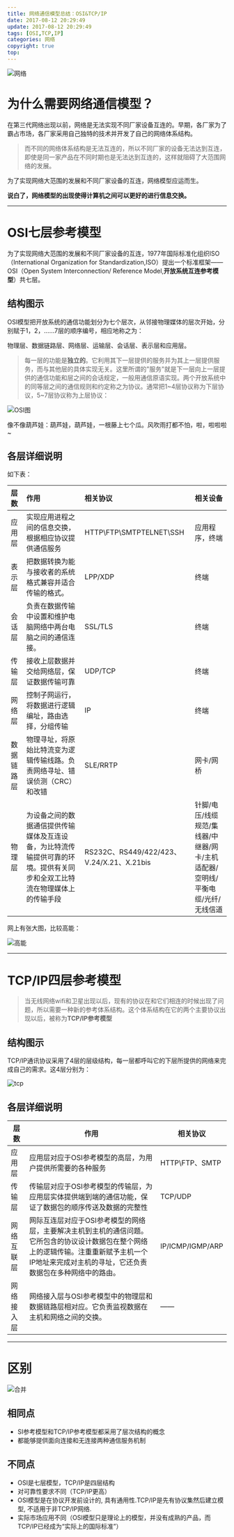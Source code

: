 ```yaml
---
title: 网络通信模型总结：OSI&TCP/IP
date: 2017-08-12 20:29:49
update: 2017-08-12 20:29:49
tags: [OSI,TCP,IP]
categories: 网络
copyright: true
top:
---
```


![网络](http://ou7wdump3.bkt.clouddn.com/1502680875137.jpg)

<!-- more -->

# 为什么需要网络通信模型？ #


在第三代网络出现以前，网络是无法实现不同厂家设备互连的。早期，各厂家为了霸占市场，各厂家采用自己独特的技术并开发了自己的网络体系结构。

>而不同的网络体系结构是无法互连的，所以不同厂家的设备无法达到互连，即使是同一家产品在不同时期也是无法达到互连的，这样就阻碍了大范围网络的发展。

为了实现网络大范围的发展和不同厂家设备的互连，网络模型应运而生。


**说白了，网络模型的出现使得计算机之间可以更好的进行信息交换。**


----------


# OSI七层参考模型 #

为了实现网络大范围的发展和不同厂家设备的互连，1977年国际标准化组织ISO（International Organization for Standardization,ISO）提出一个标准框架——OSI（Open System Interconnection/ Reference Model,**开放系统互连参考模型**）共七层。

## 结构图示 ##

OSI模型把开放系统的通信功能划分为七个层次，从邻接物理媒体的层次开始，分别赋于1，2，……7层的顺序编号，相应地称之为：

物理层、数据链路层、网络层、运输层、会话层、表示层和应用层。

>每一层的功能是**独立的**。它利用其下一层提供的服务并为其上一层提供服务，而与其他层的具体实现无关。这里所谓的"服务"就是下一层向上一层提供的通信功能和层之间的会话规定，一般用通信原语实现。两个开放系统中的同等层之间的通信规则和约定称之为协议。通常把1~4层协议称为下层协议，5~7层协议称为上层协议：


![OSI图](http://ou7wdump3.bkt.clouddn.com/OSI%E5%9B%BE.PNG)

像不像葫芦娃：葫芦娃，葫芦娃，一根藤上七个瓜。风吹雨打都不怕，啦，啦啦啦~

## 各层详细说明 ##


如下表：

| 层数  |    作用 | 相关协议  | 相关设备  |
| :-------- | :--------| :-- | :-- |
| 应用层  | 实现应用进程之间的信息交换，根据相应协议提供通信服务 |  HTTP\FTP\SMTPTELNET\SSH   | 应用程序，终端   |
| 表示层  | 把数据转换为能与接收者的系统格式兼容并适合传输的格式。 |  LPP/XDP   | 终端   |
| 会话层     |   负责在数据传输中设置和维护电脑网络中两台电脑之间的通信连接。 |  SSL/TLS  | 终端  |
| 传输层      |   接收上层数据并交给网络层，保证数据传输可靠 | UDP/TCP  | 终端
| 网络层  | 控制子网运行，将数据进行逻辑编址，路由选择，分组传输 | IP   | 终端  |
| 数据链路层     |  物理寻址，将原始比特流变为逻辑传输线路。负责网络寻址、错误侦测（CRC）和改错 |  SLE/RRTP  | 网卡/网桥  |
| 物理层      | 为设备之间的数据通信提供传输媒体及互连设备，为比特流传输提供可靠的环境。提供有关同步和全双工比特流在物理媒体上的传输手段| RS232C、RS449/422/423、V.24/X.21、X.21bis| 针脚/电压/线缆规范/集线器/中继器/网卡/主机适配器/空明线/平衡电缆/光纤/无线信道  |

网上有张大图，比较高能：

![高能](http://ou7wdump3.bkt.clouddn.com/%E9%AB%98%E8%83%BD.gif)

----------

# TCP/IP四层参考模型 #

>当无线网络wifi和卫星出现以后，现有的协议在和它们相连的时候出现了问题，所以需要一种新的参考体系结构。这个体系结构在它的两个主要协议出现以后，被称为**TCP/IP参考模型**



## 结构图示 ##

TCP/IP通讯协议采用了4层的层级结构，每一层都呼叫它的下层所提供的网络来完成自己的需求。这4层分别为：

![tcp](http://ou7wdump3.bkt.clouddn.com/TCP.PNG)




## 各层详细说明 ##

层数     | 作用 | 相关协议
-------- | --- | ---
应用层 | 应用层对应于OSI参考模型的高层，为用户提供所需要的各种服务 | HTTP\FTP、SMTP
传输层 | 传输层对应于OSI参考模型的传输层，为应用层实体提供端到端的通信功能，保证了数据包的顺序传送及数据的完整性 | TCP/UDP
网络互联层    | 网际互连层对应于OSI参考模型的网络层，主要解决主机到主机的通信问题。它所包含的协议设计数据包在整个网络上的逻辑传输。注重重新赋予主机一个IP地址来完成对主机的寻址，它还负责数据包在多种网络中的路由。 | IP/ICMP/IGMP/ARP
网络接入层   | 网络接入层与OSI参考模型中的物理层和数据链路层相对应。它负责监视数据在主机和网络之间的交换。| ——


----------

# 区别 #

![合并](http://ou7wdump3.bkt.clouddn.com/%E5%90%88%E5%B9%B6.PNG)

## 相同点 ##

- SI参考模型和TCP/IP参考模型都采用了层次结构的概念
- 都能够提供面向连接和无连接两种通信服务机制

## 不同点 ##



- OSI是七层模型，TCP/IP是四层结构
- 对可靠性要求不同（TCP/IP更高）
- OSI模型是在协议开发前设计的, 具有通用性.TCP/IP是先有协议集然后建立模型, 不适用于非TCP/IP网络.
- 实际市场应用不同（OSI模型只是理论上的模型，并没有成熟的产品，而TCP/IP已经成为“实际上的国际标准”）

